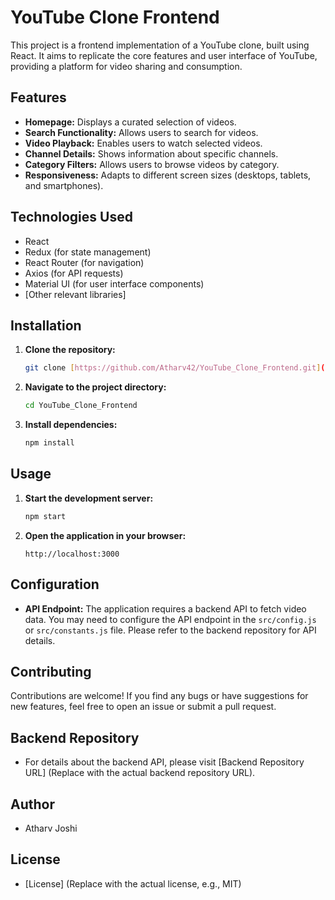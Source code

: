 # YouTube Clone Frontend

This project is a frontend implementation of a YouTube clone, built using React. It aims to replicate the core features and user interface of YouTube, providing a platform for video sharing and consumption.

## Features

* **Homepage:** Displays a curated selection of videos.
* **Search Functionality:** Allows users to search for videos.
* **Video Playback:** Enables users to watch selected videos.
* **Channel Details:** Shows information about specific channels.
* **Category Filters:** Allows users to browse videos by category.
* **Responsiveness:** Adapts to different screen sizes (desktops, tablets, and smartphones).

## Technologies Used

* React
* Redux (for state management)
* React Router (for navigation)
* Axios (for API requests)
* Material UI (for user interface components)
* [Other relevant libraries]

## Installation

1.  **Clone the repository:**

    ```bash
    git clone [https://github.com/Atharv42/YouTube_Clone_Frontend.git](https://github.com/Atharv42/YouTube_Clone_Frontend.git)
    ```

2.  **Navigate to the project directory:**

    ```bash
    cd YouTube_Clone_Frontend
    ```

3.  **Install dependencies:**

    ```bash
    npm install
    ```

## Usage

1.  **Start the development server:**

    ```bash
    npm start
    ```

2.  **Open the application in your browser:**

    ```
    http://localhost:3000
    ```

## Configuration

* **API Endpoint:** The application requires a backend API to fetch video data.  You may need to configure the API endpoint in the `src/config.js` or `src/constants.js` file.  Please refer to the backend repository for API details.

## Contributing

Contributions are welcome! If you find any bugs or have suggestions for new features, feel free to open an issue or submit a pull request.

##  Backend Repository

* For details about the backend API, please visit  [Backend Repository URL]  (Replace with the actual backend repository URL).

## Author

* Atharv Joshi

## License

* [License] (Replace with the actual license, e.g., MIT)
